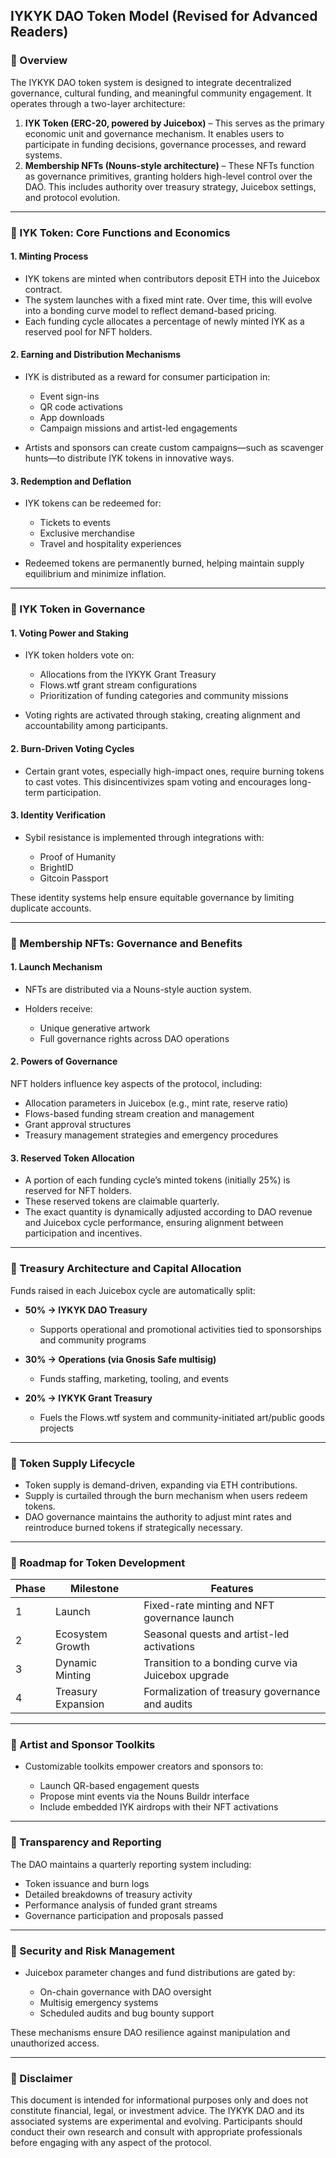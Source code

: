 ## IYKYK DAO Token Model (Revised for Advanced Readers)

### 🔹 Overview

The IYKYK DAO token system is designed to integrate decentralized governance, cultural funding, and meaningful community engagement. It operates through a two-layer architecture:

1. **IYK Token (ERC-20, powered by Juicebox)** – This serves as the primary economic unit and governance mechanism. It enables users to participate in funding decisions, governance processes, and reward systems.
2. **Membership NFTs (Nouns-style architecture)** – These NFTs function as governance primitives, granting holders high-level control over the DAO. This includes authority over treasury strategy, Juicebox settings, and protocol evolution.

---

### 🔸 IYK Token: Core Functions and Economics

#### 1. Minting Process

* IYK tokens are minted when contributors deposit ETH into the Juicebox contract.
* The system launches with a fixed mint rate. Over time, this will evolve into a bonding curve model to reflect demand-based pricing.
* Each funding cycle allocates a percentage of newly minted IYK as a reserved pool for NFT holders.

#### 2. Earning and Distribution Mechanisms

* IYK is distributed as a reward for consumer participation in:

  * Event sign-ins
  * QR code activations
  * App downloads
  * Campaign missions and artist-led engagements
* Artists and sponsors can create custom campaigns—such as scavenger hunts—to distribute IYK tokens in innovative ways.

#### 3. Redemption and Deflation

* IYK tokens can be redeemed for:

  * Tickets to events
  * Exclusive merchandise
  * Travel and hospitality experiences
* Redeemed tokens are permanently burned, helping maintain supply equilibrium and minimize inflation.

---

### 🔸 IYK Token in Governance

#### 1. Voting Power and Staking

* IYK token holders vote on:

  * Allocations from the IYKYK Grant Treasury
  * Flows.wtf grant stream configurations
  * Prioritization of funding categories and community missions
* Voting rights are activated through staking, creating alignment and accountability among participants.

#### 2. Burn-Driven Voting Cycles

* Certain grant votes, especially high-impact ones, require burning tokens to cast votes. This disincentivizes spam voting and encourages long-term participation.

#### 3. Identity Verification

* Sybil resistance is implemented through integrations with:

  * Proof of Humanity
  * BrightID
  * Gitcoin Passport

These identity systems help ensure equitable governance by limiting duplicate accounts.

---

### 🔸 Membership NFTs: Governance and Benefits

#### 1. Launch Mechanism

* NFTs are distributed via a Nouns-style auction system.
* Holders receive:

  * Unique generative artwork
  * Full governance rights across DAO operations

#### 2. Powers of Governance

NFT holders influence key aspects of the protocol, including:

* Allocation parameters in Juicebox (e.g., mint rate, reserve ratio)
* Flows-based funding stream creation and management
* Grant approval structures
* Treasury management strategies and emergency procedures

#### 3. Reserved Token Allocation

* A portion of each funding cycle’s minted tokens (initially 25%) is reserved for NFT holders.
* These reserved tokens are claimable quarterly.
* The exact quantity is dynamically adjusted according to DAO revenue and Juicebox cycle performance, ensuring alignment between participation and incentives.

---

### 🔸 Treasury Architecture and Capital Allocation

Funds raised in each Juicebox cycle are automatically split:

* **50% → IYKYK DAO Treasury**

  * Supports operational and promotional activities tied to sponsorships and community programs
* **30% → Operations (via Gnosis Safe multisig)**

  * Funds staffing, marketing, tooling, and events
* **20% → IYKYK Grant Treasury**

  * Fuels the Flows.wtf system and community-initiated art/public goods projects

---

### 🔸 Token Supply Lifecycle

* Token supply is demand-driven, expanding via ETH contributions.
* Supply is curtailed through the burn mechanism when users redeem tokens.
* DAO governance maintains the authority to adjust mint rates and reintroduce burned tokens if strategically necessary.

---

### 🔸 Roadmap for Token Development

| Phase | Milestone          | Features                                           |
| ----- | ------------------ | -------------------------------------------------- |
| 1     | Launch             | Fixed-rate minting and NFT governance launch       |
| 2     | Ecosystem Growth   | Seasonal quests and artist-led activations         |
| 3     | Dynamic Minting    | Transition to a bonding curve via Juicebox upgrade |
| 4     | Treasury Expansion | Formalization of treasury governance and audits    |

---

### 🔸 Artist and Sponsor Toolkits

* Customizable toolkits empower creators and sponsors to:

  * Launch QR-based engagement quests
  * Propose mint events via the Nouns Buildr interface
  * Include embedded IYK airdrops with their NFT activations

---

### 🔸 Transparency and Reporting

The DAO maintains a quarterly reporting system including:

* Token issuance and burn logs
* Detailed breakdowns of treasury activity
* Performance analysis of funded grant streams
* Governance participation and proposals passed

---

### 🔸 Security and Risk Management

* Juicebox parameter changes and fund distributions are gated by:

  * On-chain governance with DAO oversight
  * Multisig emergency systems
  * Scheduled audits and bug bounty support

These mechanisms ensure DAO resilience against manipulation and unauthorized access.

---

### 🔸 Disclaimer

This document is intended for informational purposes only and does not constitute financial, legal, or investment advice. The IYKYK DAO and its associated systems are experimental and evolving. Participants should conduct their own research and consult with appropriate professionals before engaging with any aspect of the protocol.


